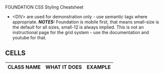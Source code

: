 FOUNDATION CSS Styling Cheatsheet

- &lt;DIV&gt; are used for demonstration only - use semantic tags where appropriate.
___NOTES:___ Foundation is mobile first, that means small-size is the default for all sizes, small-12 is always implied. This is not an instructional page for the grid system - use the documentation and youtube for that.

## CELLS
| CLASS NAME | WHAT IT DOES | EXAMPLE|
|------------|--------------|--------|
